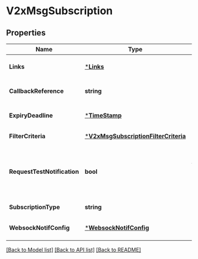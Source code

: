 # V2xMsgSubscription

## Properties
Name | Type | Description | Notes
------------ | ------------- | ------------- | -------------
**Links** | [***Links**](links.md) |  | [optional] [default to null]
**CallbackReference** | **string** | URI exposed by the client on which to receive notifications via HTTP. See note 1. | [optional] [default to null]
**ExpiryDeadline** | [***TimeStamp**](TimeStamp.md) |  | [optional] [default to null]
**FilterCriteria** | [***V2xMsgSubscriptionFilterCriteria**](V2xMsgSubscription.filterCriteria.md) |  | [default to null]
**RequestTestNotification** | **bool** | Shall be set to TRUE by the service consumer to request a test notification via HTTP on the callbackReference URI, as described in ETSI GS MEC 009 [i.1], clause 6.12a. Default: FALSE. | [optional] [default to null]
**SubscriptionType** | **string** | Shall be set to \&quot;V2xMsgSubscription\&quot;. | [default to null]
**WebsockNotifConfig** | [***WebsockNotifConfig**](WebsockNotifConfig.md) |  | [optional] [default to null]

[[Back to Model list]](../README.md#documentation-for-models) [[Back to API list]](../README.md#documentation-for-api-endpoints) [[Back to README]](../README.md)

